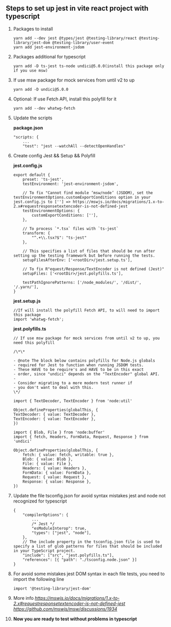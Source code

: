 ## Steps to set up jest in vite react project with typescript

1. Packages to install

    ```
    yarn add --dev jest @types/jest @testing-library/react @testing-library/jest-dom @testing-library/user-event
    yarn add jest-environment-jsdom
    ```

2. Packages additional for typescript
    ```
    yarn add -D ts-jest ts-node undici@5.0.0(install this package only if you use msw)
    ```
3. If use msw package for mock services from until v2 to up

    ```
    yarn add -D undici@5.0.0
    ```

4. Optional: If use Fetch API, install this polyfill for it

    ```
    yarn add --dev whatwg-fetch
    ```

5. Update the scripts

    **package.json**

    ```
    "scripts: {
        ...
        "test": "jest --watchAll --detectOpenHandles"
    ```

6. Create config Jest && Setup && Polyfill

    **jest.config.js**

    ```
    export default {
        preset: 'ts-jest',
        testEnvironment: 'jest-environment-jsdom',

        // To fix "Cannot find module ‘msw/node’ (JSDOM), set the testEnvironmentOptions.customExportConditions option in your jest.config.js to [''] => https://mswjs.io/docs/migrations/1.x-to-2.x#requestresponsetextencoder-is-not-defined-jest
        testEnvironmentOptions: {
            customExportConditions: [''],
        },

        // To process `*.tsx` files with `ts-jest`
        transform: {
            "^.+\\.tsx?$": "ts-jest"
        },

        // This specifies a list of files that should be run after setting up the testing framework but before running the tests.
        setupFilesAfterEnv: ['<rootDir>/jest.setup.ts'],

        // To fix R"equest/Response/TextEncoder is not defined (Jest)"
        setupFiles: ['<rootDir>/jest.polyfills.ts'],

        testPathIgnorePatterns: ['/node_modules/', '/dist/', '/.yarn/'],
    }
    ```

    **jest.setup.js**

    ```
    //If will install the polyfill Fetch API, to will need to import this package
    import 'whatwg-fetch';
    ```

    **jest.polyfills.ts**

    ```
    // If use msw package for mock services from until v2 to up, you need this polyfill

    /\*\*

    - @note The block below contains polyfills for Node.js globals
    - required for Jest to function when running JSDOM tests.
    - These HAVE to be require's and HAVE to be in this exact
    - order, since "undici" depends on the "TextEncoder" global API.
    -
    - Consider migrating to a more modern test runner if
    - you don't want to deal with this.
    \*/

    import { TextDecoder, TextEncoder } from 'node:util'

    Object.defineProperties(globalThis, {
    TextDecoder: { value: TextDecoder },
    TextEncoder: { value: TextEncoder },
    })

    import { Blob, File } from 'node:buffer'
    import { fetch, Headers, FormData, Request, Response } from 'undici'

    Object.defineProperties(globalThis, {
        fetch: { value: fetch, writable: true },
        Blob: { value: Blob },
        File: { value: File },
        Headers: { value: Headers },
        FormData: { value: FormData },
        Request: { value: Request },
        Response: { value: Response },
    })
    ```

7. Update the file tsconfig.json for avoid syntax mistakes jest and node not recognized for typescript

    ```
    {
        "compilerOptions": {
            ...
            /* Jest */
            "esModuleInterop": true,
            "types": ["jest", "node"],
        },
        // The include property in the tsconfig.json file is used to specify a list of glob patterns for files that should be included in your TypeScript project.
        "include": ["src", "jest.polyfills.ts"],
        "references": [{ "path": "./tsconfig.node.json" }]
    }

    ```

8. For avoid some mistakes jest DOM syntax in each file tests, you need to import the following line

    ```
    import '@testing-library/jest-dom'
    ```

9. More info
   *https://mswjs.io/docs/migrations/1.x-to-2.x#requestresponsetextencoder-is-not-defined-jest*
   *https://github.com/mswjs/msw/discussions/1934*

10. ****Now you are ready to test without problems in typescript****